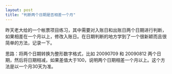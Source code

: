 ```yaml
---
layout: post
title: "判断两个日期是否相差一个月"
---
```


昨天老大给的一个帐票项目练习，其中需要对入账日和出账日两个日期进行判断，如果相差在一个月以上，修改入账日。在日期判断的地方学到了一个很新颖而且很简单的方法，记录一下。

思路：将两个日期转换为整形数字格式，比如 20090709 和 20090812 两个日期，然后将日期相减，如果差值大于100，说明两个日期相差一个月以上。这个方法是以一个月30天为准。

